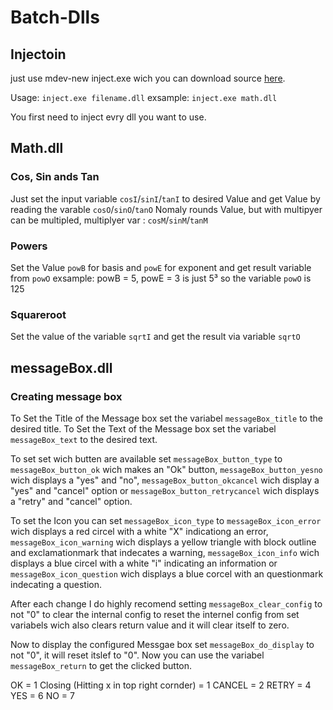 # Batch-Dlls

## Injectoin
just use mdev-new inject.exe wich you can download source [here](https://github.com/mdev-new/batch_native/blob/master/src/hook.c).

Usage: `inject.exe filename.dll`
exsample: `inject.exe math.dll`

You first need to inject evry dll you want to use.

## Math.dll

### Cos, Sin ands Tan
Just set the input variable `cosI`/`sinI`/`tanI` to desired Value and get Value by reading the varable `cosO`/`sinO`/`tanO`
Nomaly rounds Value, but with multipyer can be multipled, multiplyer var : `cosM`/`sinM`/`tanM`

### Powers
Set the Value `powB` for basis and `powE` for exponent and get result variable from `powO`
exsample: powB = 5, powE = 3 is just 5³ so the variable `powO` is 125

### Squareroot
Set the value of the variable `sqrtI` and get the result via variable `sqrtO`

## messageBox.dll
### Creating message box
To Set the Title of the Message box set the variabel `messageBox_title` to the desired title.
To Set the Text of the Message box set the variabel `messageBox_text` to the desired text.

To set set wich butten are available set `messageBox_button_type` to `messageBox_button_ok` wich makes an "Ok" button, `messageBox_button_yesno` wich displays a "yes" and "no",
`messageBox_button_okcancel` wich display a "yes" and "cancel" option or `messageBox_button_retrycancel` wich displays a "retry" and "cancel" option.

To set the Icon you can set `messageBox_icon_type` to `messageBox_icon_error` wich displays a red circel with a white "X" indicationg an error, `messageBox_icon_warning` wich displays a yellow triangle with block outline and exclamationmark that indecates a warning, `messageBox_icon_info` wich displays a blue circel with a white "i" indicating an information or `messageBox_icon_question` wich displays a blue corcel with an questionmark indecating a question.

After each change I do highly recomend setting `messageBox_clear_config` to not "0" to clear the internal config to reset the internel config from set variabels wich also clears return value and it will clear itself to zero.

Now to display the configured Messgae box set `messageBox_do_display` to not "0", it will reset itslef to "0".
Now you can use the variabel `messageBox_return` to get the clicked button.

OK = 1
Closing (Hitting x in top right cornder) = 1 
CANCEL = 2
RETRY = 4
YES = 6
NO = 7